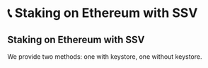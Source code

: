 # 📞 Staking on Ethereum with SSV

## Staking on Ethereum with SSV

We provide two methods: one with keystore, one without keystore.
